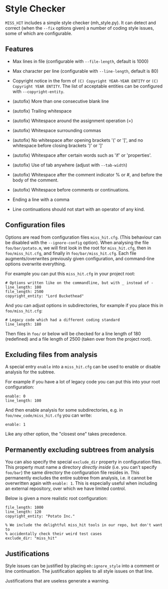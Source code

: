 # Style Checker

`MISS_HIT` includes a simple style checker (mh_style.py). It can
detect and correct (when the `--fix` options given) a number of coding
style issues, some of which are configurable.

## Features

* Max lines in file (configurable with `--file-length`, default is
  1000)

* Max character per line (configurable with `--line-length`, default
  is 80)

* Copyright notice in the form of `(C) Copyright YEAR-YEAR ENTITY` or
  `(C) Copyright YEAR ENTITY`. The list of acceptable entities can be
  configured with `--copyright-entity`.

* (autofix) More than one consecutive blank line

* (autofix) Trailing whitespace

* (autofix) Whitespace around the assignment operation (=)

* (autofix) Whitespace surrounding commas

* (autofix) No whitespace after opening brackets '(' or '[', and no
  whitespace before closing brackets ')' or ']'

* (autofix) Whitespace after certain words such as 'if' or 'properties'.

* (autofix) Use of tab anywhere (adjust with `--tab-width`)

* (autofix) Whitespace after the comment indicator % or #, and before
  the body of the comment.

* (autofix) Whitespace before comments or continuations.

* Ending a line with a comma

* Line continuations should not start with an operator of any kind.

## Configuration files

Options are read from configuration files `miss_hit.cfg`. (This
behaviour can be disabled with the `--ignore-config` option). When
analysing the file `foo/bar/potato.m`, we will first look in the root
for `miss_hit.cfg`, then in `foo/miss_hit.cfg`, and finally in
`foo/bar/miss_hit.cfg`. Each file augments/overwrites previously given
configuration, and command-line options overwrite everything.

For example you can put this `miss_hit.cfg` in your project root:

```
# Options written like on the commandline, but with _ instead of -
line_length: 100
file_length: 2500
copyright_entity: "Lord Buckethead"
```

And you can adjust options in subdirectories, for example if you place
this in `foo/miss_hit.cfg`:

```
# Legacy code which had a different coding standard
line_length: 180
```

Then files in `foo/` or below will be checked for a line length of 180
(redefined) and a file length of 2500 (taken over from the project
root).

## Excluding files from analysis

A special entry `enable` into a `miss_hit.cfg` can be used to enable
or disable analysis for the subtree.

For example if you have a lot of legacy code you can put this into
your root configuration:

```
enable: 0
line_length: 100
```

And then enable analysis for some subdirectories, e.g. in
`foo/new_code/miss_hit.cfg` you can write:

```
enable: 1
```

Like any other option, the "closest one" takes precedence.

## Permanently excluding subtrees from analysis

You can also specify the special `exclude_dir` property in
configuration files. This property must name a directory *directly
inside* (i.e. you can't specify `foo/bar`) the same directory the
configuration file resides in. This permanently excludes the entire
subtree from analysis, i.e. it cannot be overwritten again with
`enable: 1`. This is especially useful when including an external
repository, over which we have limited control.

Below is given a more realistic root configuration:
```
file_length: 1000
line_length: 120
copyright_entity: "Potato Inc."

% We include the delightful miss_hit tools in our repo, but don't want to
% accidentally check their weird test cases
exclude_dir: "miss_hit"
```

## Justifications

Style issues can be justified by placing `mh:ignore_style` into a
comment or line continuation. The justification applies to all style
issues on that line.

Justifications that are useless generate a warning.

